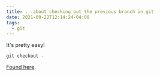 ```yaml
---
title: ...about checking out the previous branch in git
date: 2021-09-22T12:14:24-04:00
tags:
  - git
---
```


It's pretty easy!

```
git checkout -
```

[Found here](https://stackoverflow.com/a/7207542/2900883).
